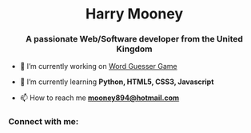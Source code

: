 <h1 align="center">Harry Mooney</h1>
<h3 align="center">A passionate Web/Software developer from the United Kingdom</h3>

- 🔭 I’m currently working on [Word Guesser Game](https://github.com/mooney894/GuessTheWordGame)

- 🌱 I’m currently learning **Python, HTML5, CSS3, Javascript**

- 📫 How to reach me **mooney894@hotmail.com**

<h3 align="left">Connect with me:</h3>
<p align="left">
</p>

